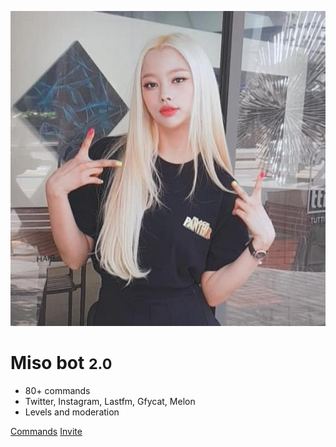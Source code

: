 ![logo](assets/icon.jpg)

# Miso bot <small>2.0</small>

- 80+ commands
- Twitter, Instagram, Lastfm, Gfycat, Melon
- Levels and moderation

[Commands](/#miso-bot)
[Invite](https://discordapp.com/api/oauth2/authorize?client_id=500385855072894982&permissions=8&scope=bot)
